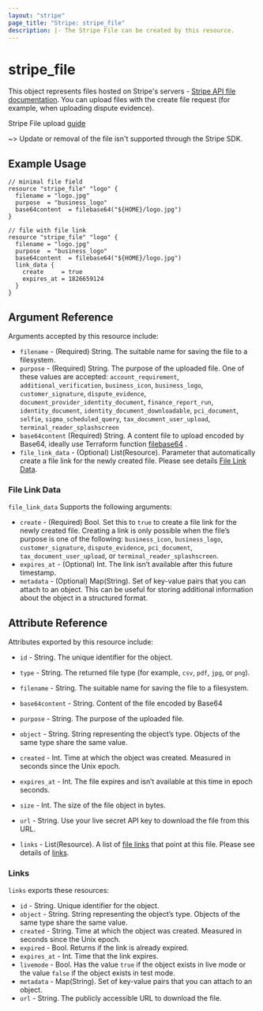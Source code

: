 ```yaml
---
layout: "stripe"
page_title: "Stripe: stripe_file"
description: |- The Stripe File can be created by this resource.
---
```


# stripe_file

This object represents files hosted on Stripe's servers - [Stripe API file documentation](https://stripe.com/docs/api/files).
You can upload files with the create file request (for example, when uploading dispute evidence).

Stripe File upload [guide](https://stripe.com/docs/file-upload#uploading-a-file)

~> Update or removal of the file isn't supported through the Stripe SDK.

## Example Usage

```hcl
// minimal file field
resource "stripe_file" "logo" {
  filename = "logo.jpg"
  purpose  = "business_logo"
  base64content  = filebase64("${HOME}/logo.jpg")
}

// file with file link
resource "stripe_file" "logo" {
  filename = "logo.jpg"
  purpose  = "business_logo"
  base64content  = filebase64("${HOME}/logo.jpg")
  link_data {
    create     = true
    expires_at = 1826659124
  }
}
```

## Argument Reference

Arguments accepted by this resource include:

* `filename` - (Required) String. The suitable name for saving the file to a filesystem.
* `purpose` - (Required) String. The purpose of the uploaded file. One of these values are accepted: `account_requirement`,
  `additional_verification`, `business_icon`, `business_logo`, `customer_signature`, `dispute_evidence`,
  `document_provider_identity_document`, `finance_report_run`, `identity_document`, `identity_document_downloadable`,
  `pci_document`, `selfie`, `sigma_scheduled_query`, `tax_document_user_upload`, `terminal_reader_splashscreen`
* `base64content` (Required) String. A content file to upload encoded by Base64, 
   ideally use Terraform function [filebase64](https://developer.hashicorp.com/terraform/language/functions/filebase64) .
* `file_link_data` - (Optional) List(Resource). Parameter that automatically create a file link for the newly created file.
   Please see details [File Link Data](#file-link-data).

### File Link Data

`file_link_data` Supports the following arguments:

* `create` - (Required) Bool. Set this to `true` to create a file link for the newly created file. 
   Creating a link is only possible when the file’s purpose is one of the following: `business_icon`, `business_logo`, 
   `customer_signature`, `dispute_evidence`, `pci_document`, `tax_document_user_upload`, or `terminal_reader_splashscreen`.
* `expires_at` - (Optional) Int. The link isn’t available after this future timestamp.
* `metadata` - (Optional) Map(String). Set of key-value pairs that you can attach to an object. 
   This can be useful for storing additional information about the object in a structured format.

## Attribute Reference

Attributes exported by this resource include:

* `id` - String. The unique identifier for the object.
* `type` - String. The returned file type (for example, `csv`, `pdf`, `jpg`, or `png`).
* `filename` - String. The suitable name for saving the file to a filesystem.
* `base64content` - String. Content of the file encoded by Base64

* `purpose` - String. The purpose of the uploaded file.
* `object` - String. String representing the object’s type. Objects of the same type share the same value.
* `created` - Int. Time at which the object was created. Measured in seconds since the Unix epoch.
* `expires_at` - Int. The file expires and isn’t available at this time in epoch seconds.
* `size` - Int. The size of the file object in bytes.
* `url` - String. Use your live secret API key to download the file from this URL.
* `links` - List(Resource). A list of [file links](https://stripe.com/docs/api/files/object#file_links) that point at this file.
   Please see details of [links](#links).

### Links

`links` exports these resources:

* `id` - String. Unique identifier for the object.
* `object` - String. String representing the object’s type. Objects of the same type share the same value.
* `created` - String. Time at which the object was created. Measured in seconds since the Unix epoch.
* `expired` - Bool. Returns if the link is already expired.
* `expires_at` - Int. Time that the link expires.
* `livemode` - Bool. Has the value `true` if the object exists in live mode or the value `false` 
   if the object exists in test mode.
* `metadata` - Map(String). Set of key-value pairs that you can attach to an object.
* `url` - String. The publicly accessible URL to download the file.